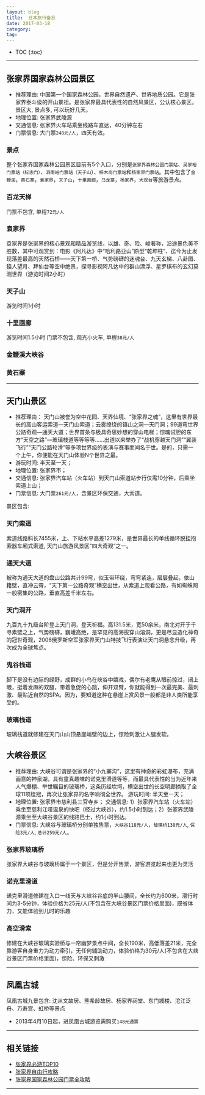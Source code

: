 ```yaml
---
layout: blog
title:  日本旅行备忘
date: 2017-03-18
category:
tag:
---
```



* TOC
{:toc}

*****

## 张家界国家森林公园景区

* 推荐理由: 中国第一个国家森林公园，世界自然遗产、世界地质公园。它是张家界泰斗级的开山景祖。是张家界最具代表性的自然风景区，公认核心景区。景区大, 景点多, 可以玩好几天。
* 地理位置: 张家界武陵源
* 交通信息: 张家界火车站乘坐线路车直达，40分钟左右
* 门票信息: 大门票`248元/人`，四天有效。

### 景点
整个张家界国家森林公园景区目前有5个入口，分别是`张家界森林公园门票站`、`吴家裕门票站（标志门）`、`泗南峪门票站（天子山`）、`梓木岗门票站`和`杨家界门票站`。其中包含了`金鞭溪`，`黄石寨`，`袁家界`，`天子山`，`十里画廊`，`乌龙寨`，`杨家界`，`大观台`等旅游景点。

### 百龙天梯
门票不包含, 单程`72元/人`

### 袁家界
袁家界是张家界的核心景观和精品游览线，以雄、奇、险、峻著称，沿途景色美不胜数，其中可观赏到：电影《阿凡达》中“哈利路亚山”原型“乾坤柱”、迄今为止发现落差最高的天然石桥——天下第一桥、气势磅礴的迷魂台、九天玄梯、八卦图、猿人望月、拜仙台等空中绝景，探寻影视阿凡达中的群山漂浮、星罗棋布的玄幻莫测世界（游览时间2小时）

### 天子山
游览时间1小时

### 十里画廊
游览时间1.5小时
门票不包含, 观光小火车, 单程`38元/人`

### 金鞭溪大峡谷

### 黄石寨

*****

## 天门山景区

* 推荐理由： 天门山被誉为空中花园、天界仙境、“张家界之魂”，这里有世界最长的高山客运索道—天门山索道；云雾缭绕的镇山之洞—天门洞；99道弯世界公路奇观—通天大道；世界首条与极具奇思妙想的穿山电梯；惊魂试胆的东方“天空之路”—玻璃栈道等等等等......出道以来举办了“战机穿越天门洞”“翼装飞行”“天门公路轮滑”等多项世界级的表演与赛事而闻名于世。是的，只需一个上午，你便能在天门山体验N个世界之最。
* 游玩时间: 半天至一天；
* 地理位置: 张家界市；
* 交通信息: 张家界汽车站（火车站）到天门山索道站步行仅需10分钟，后乘坐索道上山；
* 门票信息: 大门票`261元/人`，含景区环保交通，大索道。

景区包含:

### 天门索道
索道线路斜长7455米，上、下站水平高差1279米，是世界最长的单线循环脱挂抱索器车厢式索道, 天门山旅游风景区“四大奇观”之一。

### 通天大道
被称为通天大道的盘山公路共计99弯，似玉带环绕，弯弯紧连，层层叠起，依山籍壁，直冲云霄，“天下第一公路奇观”横空出世，从索道上观看公路，有如蜘蛛网一般密集的公路，垂直高差千米左右。

### 天门洞开
九百九十九级台阶登上天门洞，登天祈福。高131.5米，宽50余米，南北对开于千寻素壁之上，气势磅礴，巍峨高绝，是罕见的高海拔穿山溶洞，更是尽显造化神奇的冠世奇观，2006俄罗斯空军张家界天门山特技飞行表演让天门洞悬念升级，再次成为全球焦点。

### 鬼谷栈道
脚下是没有边际的绿野，成群的小鸟在峡谷中嬉戏，偶尔有老鹰从眼前掠过，闭上眼，挺着发麻的双腿，带着急促的心跳，伸开双臂，你就能得到一次最完美、最刺激、最贴近自然的SPA。因为，要知道这种在悬崖上赏风景一般都是非人类所能享受的。

### 玻璃栈道
玻璃栈道就修建在天门山山顶悬崖峭壁的边上，惊险刺激让人腿发软。

## 大峡谷景区

* 推荐理由: 大峡谷可谓是张家界的“小九寨沟”，这里有神奇的彩虹瀑布，充满画意的神泉湖，具有童真趣味的诺克里滑道等等，而最具代表性的当为近年来人气爆棚、举世瞩目的玻璃桥，这条历经坎坷，横空出世的长空明廊摘取了全球11项桂冠，再次让张家界的名字响彻全世界。
游玩时间: 半天至一天；
* 地理位置: 张家界市慈利县三官寺乡；
交通信息: 1）张家界汽车站（火车站）乘坐至慈利江哑温泉的快吧（经过大峡谷），约1.5小时到达；2）张家界武陵源乘坐至大峡谷景区的线路巴士，约1小时到达。
* 门票信息: 大峡谷与玻璃桥分别单独售票，`大峡谷118元/人`，`玻璃桥138元/人`, `保险3元/人`, `总计259元/人`。

### 张家界玻璃桥
张家界大峡谷与玻璃桥属于一个景区，但是分开售票，游客游览起来也更为灵活

### 诺克里滑道
诺克里滑道修建在入口一线天与大峡谷谷底的半山腰间，全长约为600米，滑行时间为3-5分钟，体验价格为25元/人(不包含在大峡谷景区门票价格里面)，既省体力，又能体验到儿时的乐趣

### 高空滑索
修建在大峡谷玻璃实验桥与一帘幽梦景点中间，全长190米，高低落差21米，完全靠游客自身重力为动力牵引，无任何辅助动力，体验价格为30元/人(不包含在大峡谷景区门票价格里面)，惊险、环保又刺激

*****

## 凤凰古城

凤凰古城九景包含: 沈从文故居、熊希龄故居、杨家界祠堂、东门城楼、沱江泛舟、万寿宫、虹桥等景点

* 2013年4月10日起，进凤凰古城游览需购买`148元通票`

*****

## 相关链接

* [张家界必游TOP10](http://www.mafengwo.cn/jd/10267/13313.html)
* [张家界自由行攻略](http://www.mafengwo.cn/gonglve/ziyouxing/1937.html)
* [张家界国家森林公园门票全攻略](http://www.mafengwo.cn/gonglve/ziyouxing/17616.html)

*****
